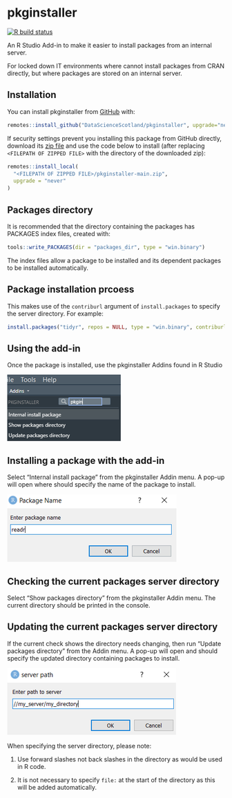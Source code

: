 
<!-- README.md is generated from README.Rmd. Please edit that file -->

# pkginstaller

<!-- badges: start -->

[![R build
status](https://github.com/DataScienceScotland/pkginstaller/workflows/R-CMD-check/badge.svg)](https://github.com/DataScienceScotland/pkginstaller/actions)
<!-- badges: end -->

An R Studio Add-in to make it easier to install packages from an
internal server.

For locked down IT environments where cannot install packages from CRAN
directly, but where packages are stored on an internal server.

## Installation

You can install pkginstaller from [GitHub](https://github.com/) with:

``` r
remotes::install_github("DataScienceScotland/pkginstaller", upgrade="never")
```

If security settings prevent you installing this package from GitHub
directly, download its [zip
file](https://github.com/DataScienceScotland/pkginstaller/archive/refs/heads/main.zip)
and use the code below to install (after replacing
`<FILEPATH OF ZIPPED FILE>` with the directory of the downloaded zip):

``` r
remotes::install_local(
  "<FILEPATH OF ZIPPED FILE>/pkginstaller-main.zip",
  upgrade = "never"
)
```

## Packages directory

It is recommended that the directory containing the packages has
PACKAGES index files, created with:

``` r
tools::write_PACKAGES(dir = "packages_dir", type = "win.binary")
```

The index files allow a package to be installed and its dependent
packages to be installed automatically.

## Package installation prcoess

This makes use of the `contriburl` argument of `install.packages` to
specify the server directory. For example:

``` r
install.packages("tidyr", repos = NULL, type = "win.binary", contriburl = "file://internal_server/r422_packages")
```

## Using the add-in

Once the package is installed, use the pkginstaller Addins found in R
Studio

![image-1](man/figures/Addin_img.png)

## Installing a package with the add-in

Select “Internal install package” from the pkginstaller Addin menu. A
pop-up will open where should specify the name of the package to
install.

![image-2](man/figures/Install_img.png)

## Checking the current packages server directory

Select “Show packages directory” from the pkginstaller Addin menu. The
current directory should be printed in the console.

## Updating the current packages server directory

If the current check shows the directory needs changing, then run
“Update packages directory” from the Addin menu. A pop-up will open and
should specify the updated directory containing packages to install.

![image-3](man/figures/Server_img.png)

When specifying the server directory, please note:

1.  Use forward slashes not back slashes in the directory as would be
    used in R code.

2.  It is not necessary to specify `file:` at the start of the directory
    as this will be added automatically.
